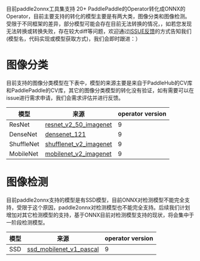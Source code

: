 目前paddle2onnx工具集支持 20+ PaddlePaddle的Operator转化成ONNX的Operator，目前主要支持的转化的模型主要是有两大类，图像分类和图像检测。
受限于不同框架的差异，部分模型可能会存在目前无法转换的情况，，如若您发现无法转换或转换失败，存在较大diff等问题，欢迎通过[ISSUE反馈](https://github.com/PaddlePaddle/paddle-onnx/issues/new)的方式告知我们(模型名，代码实现或模型获取方式)，我们会即时跟进：）

# 图像分类
目前支持的图像分类模型在下表中，模型的来源主要是来自于PaddleHub的CV库和PaddlePaddle的CV库，其它的图像分类模型的转化没有验证，如有需要可以在issue进行需求申请，我们会需求评估并进行反馈。

| 模型 | 来源 | operator version|
|-------|--------|---------|
| ResNet | [resnet_v2_50_imagenet](https://www.paddlepaddle.org.cn/hubdetail?name=resnet_v2_50_imagenet&en_category=ImageClassification) |9|
| DenseNet | [densenet_121](https://github.com/pytorch/vision/blob/master/torchvision/models/resnet.py) |9|
| ShuffleNet | [shufflenet_v2_imagenet](https://www.paddlepaddle.org.cn/hubdetail?name=shufflenet_v2_imagenet&en_category=ImageClassification) |9|
| MobileNet| [mobilenet_v2_imagenet](https://www.paddlepaddle.org.cn/hubdetail?name=mobilenet_v2_imagenet&en_category=FeatureExtraction) |9|

# 图像检测
目前paddle2onnx支持的模型是有SSD模型，目前ONNX对检测模型不能完全支持，受限于这个原因，paddle2onnx对检测模型也不能完全支持。后续我们计划增加对其它检测模型的支持，基于ONNX目前对检测模型支持的现状，将会集中于一阶段检测模型。

| 模型 | 来源 | operator version|
|-------|--------|---------|
|SSD|[ssd_mobilenet_v1_pascal](https://www.paddlepaddle.org.cn/hubdetail?name=ssd_mobilenet_v1_pascal&en_category=ObjectDetection) |9|
